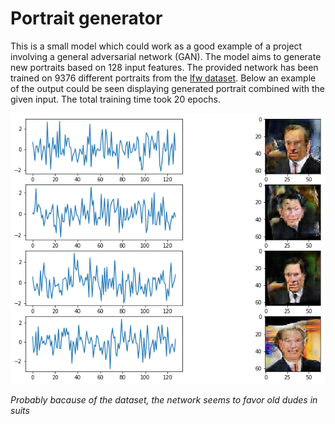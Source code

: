 # Portrait generator

This is a small model which could work as a good example of a project involving a general adversarial network (GAN). The model aims to generate new portraits based on 128 input features. The provided network has been trained on 9376 different portraits from the [lfw dataset](http://vis-www.cs.umass.edu/lfw/). Below an example of the output could be seen displaying generated portrait combined with the given input. The total training time took 20 epochs.



![](/norm_lfw_20k.png)



*Probably bacause of the dataset, the network seems to favor old dudes in suits*

